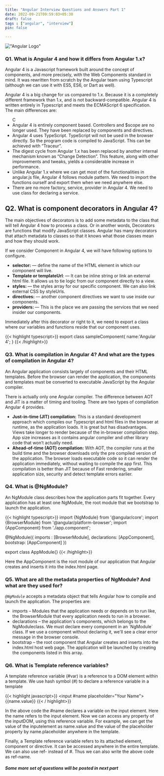 ```yaml
---
title: "Angular Interview Questions and Answers Part 1"
date: 2022-09-21T09:59:03+05:30
draft: false
tags : ["angular", "interview"]
pin: false

---
```

!["Angular Logo"](https://res.cloudinary.com/dw0ygv1p9/image/upload/v1571632021/1_klTLGz5T5Ryy4QVBkgsNCQ_lf5kdf.jpg)

### Q1. What is Angular 4 and how it differs from Angular 1.x?

<p>Angular 4 is a Javascript framework built around the concept of components, and more precisely, with the Web Components standard in mind. It was rewritten from scratch by the Angular team using Typescript (although we can use it with ES5, ES6, or Dart as well).</p>

<p>Angular 4 is a big change for us compared to 1.x. Because it is a completely different framework than 1.x, and is not backward-compatible. Angular 4 is written entirely in Typescript and meets the ECMAScript 6 specification. The main differences are:</p>

<ul>C
    <li>
         Angular 4 is entirely component based. Controllers and $scope are no longer used. They have been replaced by components and directives.
    </li>
    <li>
    Angular 4 uses TypeScript. TypeScript will not be used in the browser directly. So the program code is compiled to JavaScript. This can be achieved with “Traceur”.
    </li>
    <li>
    The digest cycle from Angular 1.x has been replaced by another internal mechanism known as “Change Detection”. This feature, along with other improvements and tweaks, yields a considerable increase in performance.
    </li>
    <li>
    Unlike Angular 1.x where we can get most of the functionalities in angular.js file, Angular 4 follows module pattern. We need to import the functions ourself and export them when we need anywhere else.
    </li>
    <li>
    There are no more factory, service, provider in Angular 4. We need to use class for declaring a service.
    </li>
</ul>

## Q2. What is component decorators in Angular 4?

The main objectives of decorators is to add some metadata to the class that will tell Angular 4 how to process a class. Or in another words, Decorators are functions that modify JavaScript classes. Angular has many decorators that attach metadata to classes so that it knows what those classes mean and how they should work.

<p>
If we consider Component in Angular 4, we will have following options to configure.
</p>


<ul>
    <li>
         <strong>selector:</strong> — define the name of the HTML element in which our component will live.
    </li>
    <li>
    <strong>Template or templateUrl</strong>: — It can be inline string or link an external html file. It allows us to tie logic from our component directly to a view.
    </li>
    <li>
    <strong>styles: </strong>— the styles array for our specific component. We can also link external CSS by styleUrls.
    </li>
    <li>
    <strong>directives:</strong> — another component directives we want to use inside our components.
    </li>
    <li>
    <strong>providers: </strong>— This is the place we are passing the services that we need insider our components.
    </li>
</ul>

Immediately after this decorator or right to it, we need to export a class where our variables and functions reside that our component uses.

{{< highlight typescript>}}
  export class sampleComponent{
      name:'Angular 4';
  }
{{< /highlight>}}

### Q3. What is compilation in Angular 4? And what are the types of compilation in Angular 4?

<p>An Angular application consists largely of components and their HTML templates. Before the browser can render the application, the components and templates must be converted to executable JavaScript by the Angular compiler.</p>

<p>
There is actually only one Angular compiler. The difference between AOT and JIT is a matter of timing and tooling. There are two types of compilation Angular 4 provides.
</p>

<ul>
    <li>
    <strong>Just-in-time (JIT) compilation:</strong> This is a standard development approach which compiles our Typescript and html files in the browser at runtime, as the application loads. It is great but has disadvantages. Views take longer to render because of the in-browser compilation step. App size increases as it contains angular compiler and other library code that won’t actually need.
    </li>
    <li>
       <strong> Ahead-of-time (AOT) compilation:</strong> With AOT, the compiler runs at the build time and the browser downloads only the pre compiled version of the application. The browser loads executable code so it can render the application immediately, without waiting to compile the app first. This compilation is better than JIT because of Fast rendering, smaller application size, security and detect template errors earlier.
    </li>
</ul>

### Q4. What is @NgModule?

An NgModule class describes how the application parts fit together. Every application has at least one NgModule, the root module that we bootstrap to launch the application.

{{< highlight typescript>}}
import {NgModule} from '@angular/core';
import {BrowserModule} from '@angular/platform-browser';
import {AppComponent} from './app.component';

@NgModule({
    imports : [BrowserModule],
    declarations: [AppComponent],
    bootstrap: [AppComponent]
})

export class AppModule{}
{{< /highlight>}}

Here the AppComponent is the root module of our application that Angular creates and inserts it into the index.html page.

### Q5. What are all the metadata properties of NgModule? And what are they used for?

<em>`@NgModule`</em> accepts a metadata object that tells Angular how to compile and launch the application. The properties are:

<ul>
    <li>
    imports – Modules that the application needs or depends on to run like, the BrowserModule that every application needs to run in a browser.
    </li>
    <li>
    declarations – the application's components, which belongs to the NgModuleclass. We must declare every component in an `NgModule` class. If we use a component without declaring it, we'll see a clear error message in the browser console.
    </li>
    <li>
    bootstrap – the root component that Angular creates and inserts into the index.html host web page. The application will be launched by creating the components listed in this array.
    </li>
</ul>

### Q6. What is Template reference variables?

A template reference variable (#var) is a reference to a DOM element within a template. We use hash symbol (#) to declare a reference variable in a template

{{< highlight javascript>}}
<input #name placeholder="Your Name"> 
{{name.value}}
{{< / highlight>}}

<p>
In the above code the #name declares a variable on the input element. Here the name refers to the input element. Now we can access any property of the inputDOM, using this reference variable. For example, we can get the value of the inputelement as name.value and the value of the placeholder property by name.placeholder anywhere in the template.
</p>
<p>
Finally, a Template reference variable refers to its attached element, component or directive. It can be accessed anywhere in the entire template. We can also use ref- instead of #. Thus we can also write the above code as ref-name.
</p>

##### Some more set of questions will be posted in next part